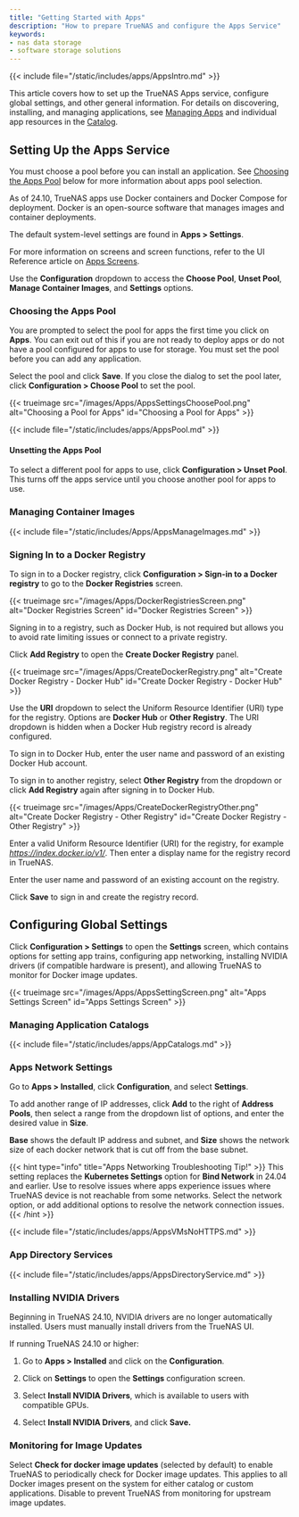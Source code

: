 ```yaml
---
title: "Getting Started with Apps"
description: "How to prepare TrueNAS and configure the Apps Service"
keywords:
- nas data storage
- software storage solutions
---
```


{{< include file="/static/includes/apps/AppsIntro.md" >}}

This article covers how to set up the TrueNAS Apps service, configure global settings, and other general information.
For details on discovering, installing, and managing applications, see [Managing Apps](/content/managing-apps/) and individual app resources in the [Catalog](/content/catalog/).

## Setting Up the Apps Service

You must choose a pool before you can install an application.
See [Choosing the Apps Pool](#choosing-the-apps-pool) below for more information about apps pool selection.

As of 24.10, TrueNAS apps use Docker containers and Docker Compose for deployment.
Docker is an open-source software that manages images and container deployments.

The default system-level settings are found in **Apps > Settings**.

For more information on screens and screen functions, refer to the UI Reference article on [Apps Screens](https://www.truenas.com/docs/scale/scaleuireference/apps/).

Use the **Configuration** dropdown to access the **Choose Pool**, **Unset Pool**, **Manage Container Images**, and **Settings** options.

### Choosing the Apps Pool

You are prompted to select the pool for apps the first time you click on **Apps**.
You can exit out of this if you are not ready to deploy apps or do not have a pool configured for apps to use for storage.
You must set the pool before you can add any application.

Select the pool and click **Save**.
If you close the dialog to set the pool later, click **Configuration > Choose Pool** to set the pool.

{{< trueimage src="/images/Apps/AppsSettingsChoosePool.png" alt="Choosing a Pool for Apps" id="Choosing a Pool for Apps" >}}

{{< include file="/static/includes/apps/AppsPool.md" >}}

#### Unsetting the Apps Pool

To select a different pool for apps to use, click **Configuration > Unset Pool**. This turns off the apps service until you choose another pool for apps to use.

### Managing Container Images

{{< include file="/static/includes/Apps/AppsManageImages.md" >}}

### Signing In to a Docker Registry

To sign in to a Docker registry, click **Configuration > Sign-in to a Docker registry** to go to the **Docker Registries** screen.

{{< trueimage src="/images/Apps/DockerRegistriesScreen.png" alt="Docker Registries Screen" id="Docker Registries Screen" >}}

Signing in to a registry, such as Docker Hub, is not required but allows you to avoid rate limiting issues or connect to a private registry.

Click **Add Registry** to open the **Create Docker Registry** panel.

{{< trueimage src="/images/Apps/CreateDockerRegistry.png" alt="Create Docker Registry - Docker Hub" id="Create Docker Registry - Docker Hub" >}}

Use the **URI** dropdown to select the Uniform Resource Identifier (URI) type for the registry.
Options are **Docker Hub** or **Other Registry**.
The URI dropdown is hidden when a Docker Hub registry record is already configured.

To sign in to Docker Hub, enter the user name and password of an existing Docker Hub account.

To sign in to another registry, select **Other Registry** from the dropdown or click **Add Registry** again after signing in to Docker Hub.

{{< trueimage src="/images/Apps/CreateDockerRegistryOther.png" alt="Create Docker Registry - Other Registry" id="Create Docker Registry - Other Registry" >}}

Enter a valid Uniform Resource Identifier (URI) for the registry, for example *https://index.docker.io/v1/*.
Then enter a display name for the registry record in TrueNAS.

Enter the user name and password of an existing account on the registry.

Click **Save** to sign in and create the registry record.

## Configuring Global Settings

Click **Configuration > Settings** to open the **Settings** screen, which contains options for setting app trains, configuring app networking, installing NVIDIA drivers (if compatible hardware is present), and allowing TrueNAS to monitor for Docker image updates.

{{< trueimage src="/images/Apps/AppsSettingScreen.png" alt="Apps Settings Screen" id="Apps Settings Screen" >}}

### Managing Application Catalogs

{{< include file="/static/includes/apps/AppCatalogs.md" >}}

### Apps Network Settings

Go to **Apps > Installed**, click **Configuration**, and select **Settings**.

To add another range of IP addresses, click **Add** to the right of **Address Pools**, then select a range from the dropdown list of options, and enter the desired value in **Size**.

**Base** shows the default IP address and subnet, and **Size** shows the network size of each docker network that is cut off from the base subnet.

{{< hint type="info" title="Apps Networking Troubleshooting Tip!" >}}
This setting replaces the **Kubernetes Settings** option for **Bind Network** in 24.04 and earlier.
Use to resolve issues where apps experience issues where TrueNAS device is not reachable from some networks.
Select the network option, or add additional options to resolve the network connection issues.
{{< /hint >}}

{{< include file="/static/includes/apps/AppsVMsNoHTTPS.md" >}}

### App Directory Services

{{< include file="/static/includes/apps/AppsDirectoryService.md" >}}

### Installing NVIDIA Drivers

Beginning in TrueNAS 24.10, NVIDIA drivers are no longer automatically installed. Users must manually install drivers from the TrueNAS UI.

If running TrueNAS 24.10 or higher:
1. Go to **Apps > Installed** and click on the **Configuration**.

2. Click on **Settings** to open the **Settings** configuration screen.

3. Select **Install NVIDIA Drivers**, which is available to users with compatible GPUs.

4. Select **Install NVIDIA Drivers**, and click **Save.**

### Monitoring for Image Updates

Select **Check for docker image updates** (selected by default) to enable TrueNAS to periodically check for Docker image updates.
This applies to all Docker images present on the system for either catalog or custom applications.
Disable to prevent TrueNAS from monitoring for upstream image updates.
